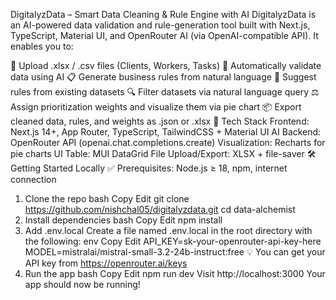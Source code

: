 DigitalyzData – Smart Data Cleaning & Rule Engine with AI
DigitalyzData is an AI-powered data validation and rule-generation tool built with Next.js, TypeScript, Material UI, and OpenRouter AI (via OpenAI-compatible API).
It enables you to:

🧼 Upload .xlsx / .csv files (Clients, Workers, Tasks)
🤖 Automatically validate data using AI
📋 Generate business rules from natural language
🧠 Suggest rules from existing datasets
🔍 Filter datasets via natural language query
⚖️ Assign prioritization weights and visualize them via pie chart
📦 Export cleaned data, rules, and weights as .json or .xlsx
🚀 Tech Stack
Frontend: Next.js 14+, App Router, TypeScript, TailwindCSS + Material UI
AI Backend: OpenRouter API (openai.chat.completions.create)
Visualization: Recharts for pie charts
UI Table: MUI DataGrid
File Upload/Export: XLSX + file-saver
🛠️ Getting Started Locally
✅ Prerequisites: Node.js ≥ 18, npm, internet connection

1. Clone the repo
bash
Copy
Edit
git clone https://github.com/nishchal05/digitalyzdata.git
cd data-alchemist
2. Install dependencies
bash
Copy
Edit
npm install
3. Add .env.local
Create a file named .env.local in the root directory with the following:
env
Copy
Edit
API_KEY=sk-your-openrouter-api-key-here
MODEL=mistralai/mistral-small-3.2-24b-instruct:free
💡 You can get your API key from https://openrouter.ai/keys
4. Run the app
bash
Copy
Edit
npm run dev
Visit http://localhost:3000
Your app should now be running!
